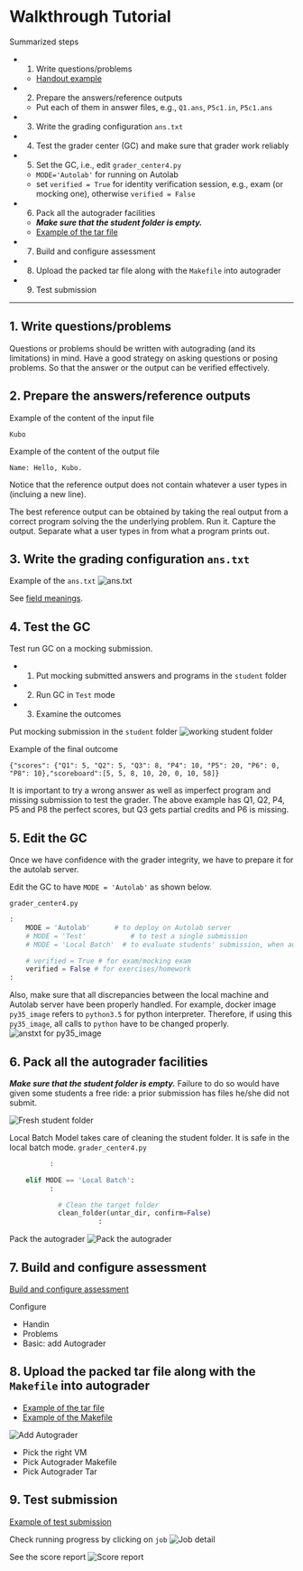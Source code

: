 # Walkthrough Tutorial

Summarized steps
* 1. Write questions/problems
  * [Handout example](https://github.com/tatpongkatanyukul/Autolab/blob/main/handout.pdf)
* 2. Prepare the answers/reference outputs
  * Put each of them in answer files, e.g., ```Q1.ans```, ```P5c1.in```, ```P5c1.ans```
* 3. Write the grading configuration ```ans.txt```
* 4. Test the grader center (GC) and make sure that grader work reliably
* 5. Set the GC, i.e., edit ```grader_center4.py``` 
  * ```MODE='Autolab'``` for running on Autolab
  * set ```verified = True``` for identity verification session, e.g., exam (or mocking one), otherwise ```verified = False```
* 6. Pack all the autograder facilities
  * ***Make sure that the student folder is empty.***
  * [Example of the tar file](https://github.com/tatpongkatanyukul/Autolab/blob/main/tutorial/stage1.tar)  
* 7. Build and configure assessment
* 8. Upload the packed tar file along with the ```Makefile``` into autograder
* 9. Test submission

---

## 1. Write questions/problems

Questions or problems should be written with autograding (and its limitations) in mind.
Have a good strategy on asking questions or posing problems. So that the answer or the output can be verified effectively.

## 2. Prepare the answers/reference outputs

Example of the content of the input file
```
Kubo

```

Example of the content of the output file
```
Name: Hello, Kubo.

```

Notice that the reference output does not contain whatever a user types in (incluing a new line).

The best reference output can be obtained by taking the real output from a correct program solving the the underlying problem. Run it. Capture the output. Separate what a user types in from what a program prints out.


## 3. Write the grading configuration ```ans.txt```

Example of the ```ans.txt```
![ans.txt](https://github.com/tatpongkatanyukul/Autolab/blob/main/tutorial/anstxt.png)

See [field meanings](https://github.com/tatpongkatanyukul/Autolab/blob/main/tutorial/tutorial.md#anstxt).

## 4. Test the GC

Test run GC on a mocking submission.
  * 1. Put mocking submitted answers and programs in the ```student``` folder
  * 2. Run GC in ```Test``` mode
  * 3. Examine the outcomes

Put mocking submission in the ```student``` folder
![working student folder](https://github.com/tatpongkatanyukul/Autolab/blob/main/tutorial/workable_student_fold.png)

Example of the final outcome
```
{"scores": {"Q1": 5, "Q2": 5, "Q3": 8, "P4": 10, "P5": 20, "P6": 0, "P8": 10},"scoreboard":[5, 5, 8, 10, 20, 0, 10, 58]}
```

It is important to try a wrong answer as well as imperfect program and missing submission to test the grader.
The above example has Q1, Q2, P4, P5 and P8 the perfect scores, but Q3 gets partial credits and P6 is missing.

## 5. Edit the GC

Once we have confidence with the grader integrity, we have to prepare it for the autolab server. 

Edit the GC to have ```MODE = 'Autolab'``` as shown below.

```grader_center4.py```
```Python
:
    MODE = 'Autolab'      # to deploy on Autolab server
    # MODE = 'Test'           # to test a single submission
    # MODE = 'Local Batch'  # to evaluate students' submission, when autolab fails

    # verified = True # for exam/mocking exam
    verified = False # for exercises/homework
:
```

Also, make sure that all discrepancies between the local machine and Autolab server have been properly handled.
For example, docker image ```py35_image``` refers to ```python3.5``` for python interpreter. Therefore, if using this ```py35_image```, all calls to ```python``` have to be changed properly.
![anstxt for py35_image](https://github.com/tatpongkatanyukul/Autolab/blob/main/tutorial/anstxt_autolab.png)


## 6. Pack all the autograder facilities

***Make sure that the student folder is empty.*** Failure to do so would have given some students a free ride: a prior submission has files he/she did not submit.

![Fresh student folder](https://github.com/tatpongkatanyukul/Autolab/blob/main/tutorial/fresh_student_folder.png)

Local Batch Model takes care of cleaning the student folder. It is safe in the local batch mode.
```grader_center4.py```
```Python
          :

    elif MODE == 'Local Batch':
          :

            # Clean the target folder
            clean_folder(untar_dir, confirm=False)
                      :
```

Pack the autograder
![Pack the autograder](https://github.com/tatpongkatanyukul/Autolab/blob/main/tutorial/pack_autograder.png)

## 7. Build and configure assessment

[Build and configure assessment](https://github.com/tatpongkatanyukul/Autolab/blob/main/tutorial/build_assessment.md)

Configure
  * Handin
  * Problems
  * Basic: add Autograder

## 8. Upload the packed tar file along with the ```Makefile``` into autograder

  * [Example of the tar file](https://github.com/tatpongkatanyukul/Autolab/blob/main/tutorial/stage1.tar)
  * [Example of the Makefile](https://github.com/tatpongkatanyukul/Autolab/blob/main/tutorial/autograde-Makefile)

![Add Autograder](https://github.com/tatpongkatanyukul/Autolab/blob/main/tutorial/Autolab8_autograder.png)

  * Pick the right VM
  * Pick Autograder Makefile
  * Pick Autograder Tar

## 9. Test submission

[Example of test submission](https://github.com/tatpongkatanyukul/Autolab/blob/main/tutorial/good_student.tar)

Check running progress by clicking on ```job```
![Job detail](https://github.com/tatpongkatanyukul/Autolab/blob/main/tutorial/Autolab9_jobdetail.png)

See the score report
![Score report](https://github.com/tatpongkatanyukul/Autolab/blob/main/tutorial/Autolab10_scores.png)
